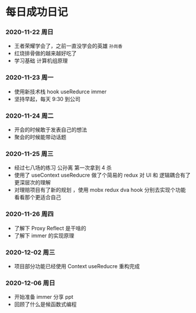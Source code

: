 # 每日成功日记

### 2020-11-22 周日

- 王者荣耀学会了，之前一直没学会的英雄 `孙尚香`
- 红烧排骨做的越来越好吃了
- 学习基础 计算机组原理

### 2020-11-23 周一

- 使用新技术栈 hook useRedurce immer
- 坚持早起，每天 9:30 到公司

### 2020-11-24 周二

- 开会的时候敢于发表自己的想法
- 聚会的时候能带动话题

### 2020-11-25 周三

- 经过七八场的练习 公孙离 第一次拿到 4 杀
- 使用了 useContext useReducre 做了个简易的 redux  对 UI 和 逻辑耦合有了更深层次的理解
- 对理赔项目有了新的规划 ，使用 mobx redux dva hook 分别去实现个功能 看看那个更适合自己

### 2020-11-26 周四

- 了解下 Proxy Reflect 是干啥的
- 了解下 immer 的实现原理


### 2020-12-02 周三 

- 项目部分功能已经使用 Context useReducre 重构完成 

### 2020-12-06 周日

- 开始准备 immer 分享 ppt 
- 回顾了什么是候函数式编程